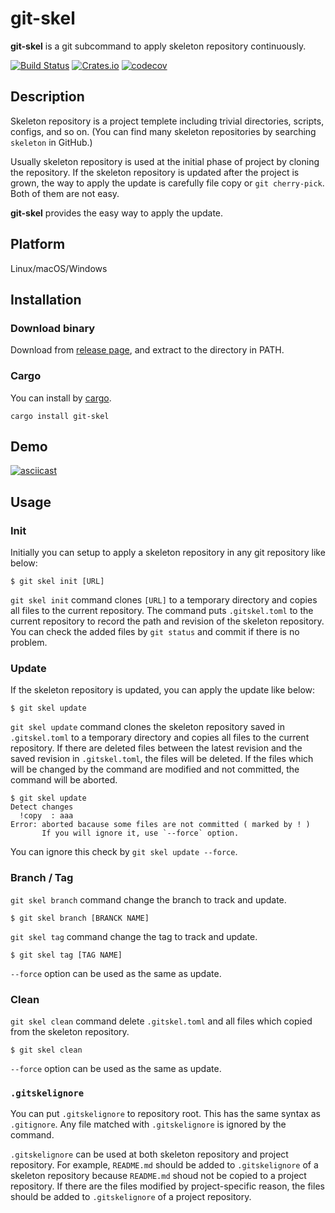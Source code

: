 # git-skel

**git-skel** is a git subcommand to apply skeleton repository continuously.

[![Build Status](https://dev.azure.com/dalance/git-skel/_apis/build/status/dalance.git-skel?branchName=master)](https://dev.azure.com/dalance/git-skel/_build/latest?definitionId=1&branchName=master)
[![Crates.io](https://img.shields.io/crates/v/git-skel.svg)](https://crates.io/crates/git-skel)
[![codecov](https://codecov.io/gh/dalance/git-skel/branch/master/graph/badge.svg)](https://codecov.io/gh/dalance/git-skel)

## Description

Skeleton repository is a project templete including trivial directories, scripts, configs, and so on.
(You can find many skeleton repositories by searching `skeleton` in GitHub.)

Usually skeleton repository is used at the initial phase of project by cloning the repository.
If the skeleton repository is updated after the project is grown, the way to apply the update is carefully file copy or `git cherry-pick`.
Both of them are not easy.

**git-skel** provides the easy way to apply the update.

## Platform

Linux/macOS/Windows

## Installation

### Download binary

Download from [release page](https://github.com/dalance/git-skel/releases/latest), and extract to the directory in PATH.

### Cargo

You can install by [cargo](https://crates.io).

```
cargo install git-skel
```

## Demo

[![asciicast](https://asciinema.org/a/241332.svg)](https://asciinema.org/a/241332)

## Usage

### Init

Initially you can setup to apply a skeleton repository in any git repository like below:

```
$ git skel init [URL]
```

`git skel init` command clones `[URL]` to a temporary directory and copies all files to the current repository.
The command puts `.gitskel.toml` to the current repository to record the path and revision of the skeleton repository.
You can check the added files by `git status` and commit if there is no problem.

### Update

If the skeleton repository is updated, you can apply the update like below:

```
$ git skel update
```

`git skel update` command clones the skeleton repository saved in `.gitskel.toml` to a temporary directory and copies all files to the current repository.
If there are deleted files between the latest revision and the saved revision in `.gitskel.toml`, the files will be deleted.
If the files which will be changed by the command are modified and not committed, the command will be aborted.

```
$ git skel update
Detect changes
  !copy  : aaa
Error: aborted bacause some files are not committed ( marked by ! )
       If you will ignore it, use `--force` option.
```

You can ignore this check by `git skel update --force`.

### Branch / Tag

`git skel branch` command change the branch to track and update.

```
$ git skel branch [BRANCK NAME]
```

`git skel tag` command change the tag to track and update.

```
$ git skel tag [TAG NAME]
```

`--force` option can be used as the same as update.

### Clean

`git skel clean` command delete `.gitskel.toml` and all files which copied from the skeleton repository.

```
$ git skel clean
```

`--force` option can be used as the same as update.

### `.gitskelignore`

You can put `.gitskelignore` to repository root.
This has the same syntax as `.gitignore`.
Any file matched with `.gitskelignore` is ignored by the command.

`.gitskelignore` can be used at both skeleton repository and project repository.
For example, `README.md` should be added to `.gitskelignore` of a skeleton repository because `README.md` shoud not be copied to a project repository.
If there are the files modified by project-specific reason, the files should be added to `.gitskelignore` of a project repository.

